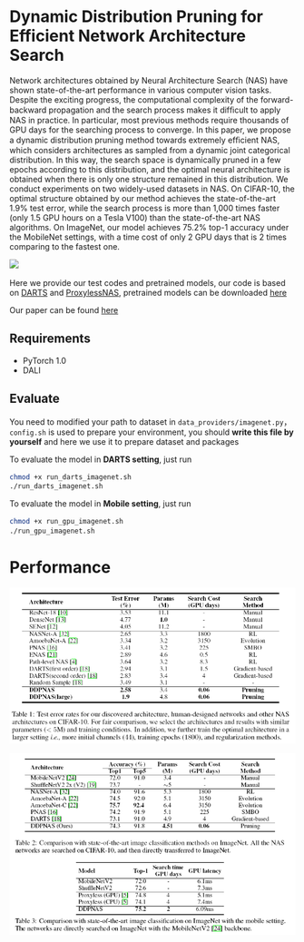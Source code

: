 # Dynamic Distribution Pruning for Efficient Network Architecture Search

Network architectures obtained by Neural Architecture Search (NAS) have shown state-of-the-art performance in various computer vision tasks. Despite the exciting progress, the computational complexity of the forward-backward propagation and the search process makes it difﬁcult to apply NAS in practice. In particular, most previous methods require thousands of GPU days for the searching process to converge. In this paper, we propose a dynamic distribution pruning method towards extremely efﬁcient NAS, which considers architectures as sampled from a dynamic joint categorical distribution. In this way, the search space is dynamically pruned in a few epochs according to this distribution, and the optimal neural architecture is obtained when there is only one structure remained in this distribution. We conduct experiments on two widely-used datasets in NAS. On CIFAR-10, the optimal structure obtained by our method achieves the state-of-the-art 1.9% test error, while the search process is more than 1,000 times faster (only 1.5 GPU hours on a Tesla V100) than the state-of-the-art NAS algorithms. On ImageNet, our model achieves 75.2% top-1 accuracy under the MobileNet settings, with a time cost of only 2 GPU days that is 2 times comparing to the fastest one.

![](https://github.com/tanglang96/DDPNAS/blob/master/figs/1.PNG)

Here we provide our test codes and pretrained models, our code is based on [DARTS](<https://github.com/khanrc/pt.darts>) and [ProxylessNAS](<https://github.com/mit-han-lab/ProxylessNAS>), pretrained models can be downloaded [here](https://drive.google.com/open?id=1LwOXXRJNgfEna0K2j58P9LuZdrWXQeEQ)

Our paper can be found [here](https://arxiv.org/pdf/1905.13543.pdf)

## Requirements

- PyTorch 1.0
- DALI

## Evaluate

You need to modified your path to dataset in ```data_providers/imagenet.py```，```config.sh``` is used to prepare your environment, you should **write this file by yourself** and here we use it to prepare dataset and packages

To evaluate the model in **DARTS setting**, just run

```bash
chmod +x run_darts_imagenet.sh
./run_darts_imagenet.sh
```

To evaluate the model in **Mobile setting**, just run

```bash
chmod +x run_gpu_imagenet.sh
./run_gpu_imagenet.sh
```

# Performance

![](figs/2.PNG)

![](figs/3.PNG)
